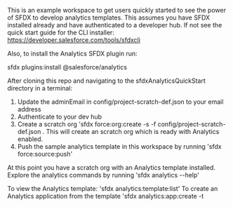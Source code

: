 This is an example workspace to get users quickly started to see the power of SFDX to develop analytics templates.  This assumes you have SFDX installed already and have authenticated to a developer hub.  If not see the quick start guide for the CLI installer:  https://developer.salesforce.com/tools/sfdxcli 

Also, to install the Analytics SFDX plugin run:

sfdx plugins:install @salesforce/analytics

After cloning this repo and navigating to the sfdxAnalyticsQuickStart directory in a terminal:

1.  Update the adminEmail in config/project-scratch-def.json to your email address
2.  Authenticate to your dev hub
3.  Create a scratch org 'sfdx force:org:create -s -f config/project-scratch-def.json .  This will create an scratch org which is ready with Analytics enabled.
4.  Push the sample analytics template in this workspace by running 'sfdx force:source:push'

At this point you have a scratch org with an Analytics template installed.  Explore the analytics commands by running 'sfdx analytics --help'

To view the Analytics template:
'sfdx analytics:template:list'
To create an Analytics application from the template
'sfdx analytics:app:create -t <templateid>


